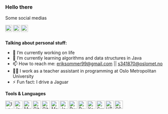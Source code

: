 ### Hello there

Some social medias

<a href="https://www.instagram.com/erik_sommer/">
  <img align="left" alt="Erik Sommer´s Instagram" width="22px" src="https://img.icons8.com/color/48/000000/instagram-new.png" />
</a>

<a href="https://www.linkedin.com/in/erik-storås-sommer-24b89a1a2/">
  <img align="left" alt="Erik Sommer´s LinkdeIN" width="22px" src="https://img.icons8.com/color/48/000000/linkedin.png" />
</a>

<a href="https://www.strava.com/athletes/11576675/">
  <img align="left" alt="Erik Sommer´s Strava" width="22px" src="https://img.icons8.com/ios/50/000000/strava.png" />
</a>

<br /><br />

**Talking about personal stuff:**
- 🔭 I’m currently working on life  
- 🌱 I’m currently learning algorithms and data structures in Java
- 📫 How to reach me: eriksommer99@gmail.com || s341870@oslomet.no
- 👨‍💻 I work as a teacher assistant in programming at Oslo Metropolitan University
- ⚡ Fun fact: I drive a Jaguar

**Tools & Languages**

<a href="https://www.jetbrains.com/idea/">
    <img align="left" alt="IntelliJ" width="26px" src="https://img.icons8.com/color/48/000000/intellij-idea.png" />
</a>
<a href="https://github.com/ErikSommer99/Car-configuration-system">
    <img align="left" alt="Java" width="26px" src="https://img.icons8.com/color/48/000000/java-coffee-cup-logo.png" />
</a>
<a href="https://www.mysql.com">
    <img align="left" alt="MySQL" width="26px" src="https://img.icons8.com/color/48/000000/mysql.png"/>
</a>
<a href="https://github.com/ErikSommer99">
    <img align="left" alt="GitHub" width="26px" src="https://img.icons8.com/color/48/000000/github.png" />
</a>
<a href="https://git-scm.com">
    <img align="left" alt="Git" width="26px" src="https://img.icons8.com/color/48/000000/git.png" />
</a>
<a href="https://se.mathworks.com/products/matlab.html">
    <img align="left" alt="Matlab" width="26px" src="https://cdn.jsdelivr.net/npm/simple-icons@3.12.0/icons/mathworks.svg" />
</a>
<a href="https://github.com/KristianSorum/FinalProject">
    <img align="left" alt="JavaScript" width="26px" src="https://img.icons8.com/color/48/000000/javascript.png" />
</a>
<a href="https://www.jetbrains.com/pycharm/">
    <img align="left" alt="PyCharm" width="26px" src="https://img.icons8.com/color/48/000000/pycharm.png" />
</a>
<a href="https://github.com/ErikSommer99/LearningPython">
    <img align="left" alt="Pyhton" width="26px" src="https://img.icons8.com/color/48/000000/python.png" />
</a>
<a href="https://developer.apple.com/xcode/">
    <img align="left" alt="Xcode" width="26px" src="https://img.icons8.com/color/48/000000/xcode.png" />
</a>
<a href="https://developer.apple.com/swift/">
    <img align="left" alt="Swift" width="26px" src="https://img.icons8.com/color/48/000000/swift.png" />
</a>
<a href="https://github.com/KristianSorum/FinalProject">
    <img align="left" alt="HTML5" width="26px" src="https://img.icons8.com/color/48/000000/html-5.png" />
</a>
<a href="https://github.com/KristianSorum/FinalProject">
    <img align="left" alt="CSS3" width="26px" src="https://img.icons8.com/color/48/000000/css3.png" />
</a>
